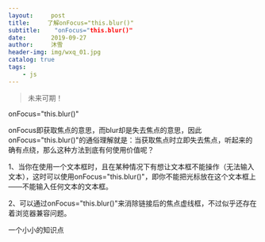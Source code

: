 ```yaml
---
layout:     post
title:     了解onFocus="this.blur()"
subtitle:    "onFocus="this.blur()"
date:       2019-09-27
author:     沐雪
header-img: img/wxq_01.jpg
catalog: true
tags:
    - js
---
```


> 未来可期！

onFocus="this.blur()"

onFocus即获取焦点的意思，而blur却是失去焦点的意思，因此onFocus="this.blur()"的通俗理解就是：当获取焦点时立即失去焦点，听起来的确有点绕，那么这种方法到底有何使用价值呢？

1、当你在使用一个文本框时，且在某种情况下有想让文本框不能操作（无法输入文本），这时可以使用onFocus="this.blur()"，即你不能把光标放在这个文本框上——不能输入任何文本的文本框。

2、可以通过onFocus="this.blur()"来消除链接后的焦点虚线框，不过似乎还存在着浏览器兼容问题。

一个小小的知识点

